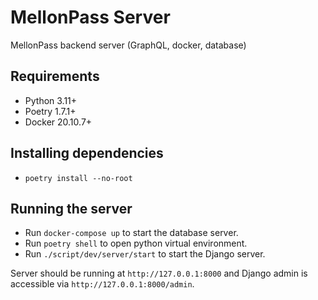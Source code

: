 # MellonPass Server 

MellonPass backend server (GraphQL, docker, database)

## Requirements
- Python 3.11+
- Poetry 1.7.1+
- Docker 20.10.7+

## Installing dependencies
- `poetry install --no-root`

## Running the server
- Run `docker-compose up` to start the database server.
- Run `poetry shell` to open python virtual environment.
- Run `./script/dev/server/start` to start the Django server.

Server should be running at `http://127.0.0.1:8000` and Django admin is accessible via `http://127.0.0.1:8000/admin`.
